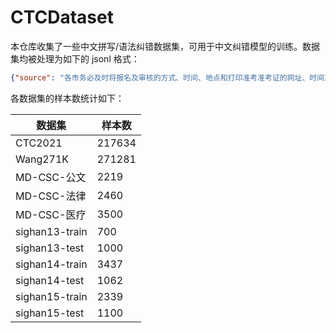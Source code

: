 # CTCDataset

本仓库收集了一些中文拼写/语法纠错数据集，可用于中文纠错模型的训练。数据集均被处理为如下的 jsonl 格式：

```json
{"source": "各市务必及时将报名及审核的方式、时间、地点和打印准考准考证的网址、时间及方式进行公告，确保应试人员顺利报名和报参加考试。", "target": "各市务必及时将报名及审核的方式、时间、地点和打印准考证的网址、时间及方式进行公告，确保应试人员顺利报名和参加考试。"}
```

各数据集的样本数统计如下：

| 数据集            | 样本数    |
| -------------- | ------ |
| CTC2021        | 217634 |
| Wang271K       | 271281 |
| MD-CSC-公文      | 2219   |
| MD-CSC-法律      | 2460   |
| MD-CSC-医疗      | 3500   |
| sighan13-train | 700    |
| sighan13-test  | 1000   |
| sighan14-train | 3437   |
| sighan14-test  | 1062   |
| sighan15-train | 2339   |
| sighan15-test  | 1100   |




